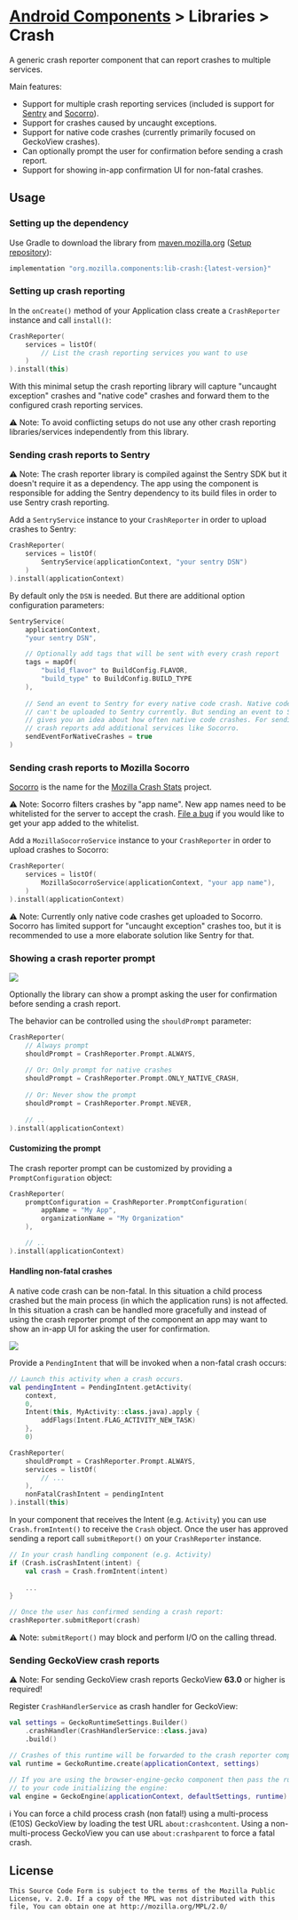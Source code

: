 # [Android Components](../../../README.md) > Libraries > Crash

A generic crash reporter component that can report crashes to multiple services.

Main features:

* Support for multiple crash reporting services (included is support for [Sentry](https://sentry.io) and [Socorro](https://wiki.mozilla.org/Socorro)).
* Support for crashes caused by uncaught exceptions.
* Support for native code crashes (currently primarily focused on GeckoView crashes).
* Can optionally prompt the user for confirmation before sending a crash report.
* Support for showing in-app confirmation UI for non-fatal crashes.

## Usage

### Setting up the dependency

Use Gradle to download the library from [maven.mozilla.org](https://maven.mozilla.org/) ([Setup repository](../../../README.md#maven-repository)):

```Groovy
implementation "org.mozilla.components:lib-crash:{latest-version}"
```

### Setting up crash reporting

In the `onCreate()` method of your Application class create a `CrashReporter` instance and call `install()`:

```Kotlin
CrashReporter(
    services = listOf(
        // List the crash reporting services you want to use
    )
).install(this)
```

With this minimal setup the crash reporting library will capture "uncaught exception" crashes and "native code" crashes and forward them to the configured crash reporting services.

⚠️ Note: To avoid conflicting setups do not use any other crash reporting libraries/services independently from this library.

### Sending crash reports to Sentry

⚠️ Note: The crash reporter library is compiled against the Sentry SDK but it doesn't require it as a dependency. The app using the component is responsible for adding the Sentry dependency to its build files in order to use Sentry crash reporting.

Add a `SentryService` instance to your `CrashReporter` in order to upload crashes to Sentry:

```Kotlin
CrashReporter(
    services = listOf(
        SentryService(applicationContext, "your sentry DSN")
    )
).install(applicationContext)
```

By default only the `DSN` is needed. But there are additional option configuration parameters:

```Kotlin
SentryService(
	applicationContext,
	"your sentry DSN",

	// Optionally add tags that will be sent with every crash report
	tags = mapOf(
		"build_flavor" to BuildConfig.FLAVOR,
		"build_type" to BuildConfig.BUILD_TYPE
	),
	
	// Send an event to Sentry for every native code crash. Native code crashes 
	// can't be uploaded to Sentry currently. But sending an event to Sentry
	// gives you an idea about how often native code crashes. For sending native
	// crash reports add additional services like Socorro.
	sendEventForNativeCrashes = true
)	
```

### Sending crash reports to Mozilla Socorro

[Socorro](https://wiki.mozilla.org/Socorro) is the name for the [Mozilla Crash Stats](https://crash-stats.mozilla.org/) project.

⚠️ Note: Socorro filters crashes by "app name". New app names need to be whitelisted for the server to accept the crash. [File a bug](https://bugzilla.mozilla.org/enter_bug.cgi?product=Socorro) if you would like to get your app added to the whitelist.

Add a `MozillaSocorroService` instance to your `CrashReporter` in order to upload crashes to Socorro:

```Kotlin
CrashReporter(
    services = listOf(
		MozillaSocorroService(applicationContext, "your app name"),
    )
).install(applicationContext)
```

⚠️ Note: Currently only native code crashes get uploaded to Socorro. Socorro has limited support for "uncaught exception" crashes too, but it is recommended to use a more elaborate solution like Sentry for that.

### Showing a crash reporter prompt

![](images/crash-dialog.png)

Optionally the library can show a prompt asking the user for confirmation before sending a crash report.

The behavior can be controlled using the `shouldPrompt` parameter:

```Kotlin
CrashReporter(
    // Always prompt
    shouldPrompt = CrashReporter.Prompt.ALWAYS,
    
    // Or: Only prompt for native crashes
    shouldPrompt = CrashReporter.Prompt.ONLY_NATIVE_CRASH,
    
    // Or: Never show the prompt
    shouldPrompt = CrashReporter.Prompt.NEVER,
    
    // ..
).install(applicationContext)
```

#### Customizing the prompt

The crash reporter prompt can be customized by providing a `PromptConfiguration` object:

```Kotlin
CrashReporter(
	promptConfiguration = CrashReporter.PromptConfiguration(
		appName = "My App",
		organizationName = "My Organization"
	),

	// ..
).install(applicationContext)
```

#### Handling non-fatal crashes

A native code crash can be non-fatal. In this situation a child process crashed but the main process (in which the application runs) is not affected. In this situation a crash can be handled more gracefully and instead of using the crash reporter prompt of the component an app may want to show an in-app UI for asking the user for confirmation.

![](images/crash-in-app.png)

Provide a `PendingIntent` that will be invoked when a non-fatal crash occurs:

```Kotlin
// Launch this activity when a crash occurs.
val pendingIntent = PendingIntent.getActivity(
    context,
    0,
    Intent(this, MyActivity::class.java).apply {
        addFlags(Intent.FLAG_ACTIVITY_NEW_TASK)
    },
    0)

CrashReporter(
    shouldPrompt = CrashReporter.Prompt.ALWAYS,
    services = listOf(
        // ...
    ),
    nonFatalCrashIntent = pendingIntent
).install(this)
```

In your component that receives the Intent (e.g. `Activity`) you can use `Crash.fromIntent()` to receive the `Crash` object. Once the user has approved sending a report call `submitReport()` on your `CrashReporter` instance.

```Kotlin
// In your crash handling component (e.g. Activity)
if (Crash.isCrashIntent(intent) {
	val crash = Crash.fromIntent(intent)
	
	...
}	

// Once the user has confirmed sending a crash report:
crashReporter.submitReport(crash)
```

⚠️ Note: `submitReport()` may block and perform I/O on the calling thread.

### Sending GeckoView crash reports

⚠️ Note: For sending GeckoView crash reports GeckoView **63.0** or higher is required!

Register `CrashHandlerService` as crash handler for GeckoView:

```Kotlin
val settings = GeckoRuntimeSettings.Builder()
    .crashHandler(CrashHandlerService::class.java)
    .build()

// Crashes of this runtime will be forwarded to the crash reporter component
val runtime = GeckoRuntime.create(applicationContext, settings)

// If you are using the browser-engine-gecko component then pass the runtime
// to your code initializing the engine:
val engine = GeckoEngine(applicationContext, defaultSettings, runtime)
```

ℹ️ You can force a child process crash (non fatal!) using a multi-process (E10S) GeckoView by loading the test URL `about:crashcontent`. Using a non-multi-process GeckoView you can use `about:crashparent` to force a fatal crash.

## License

    This Source Code Form is subject to the terms of the Mozilla Public
    License, v. 2.0. If a copy of the MPL was not distributed with this
    file, You can obtain one at http://mozilla.org/MPL/2.0/
